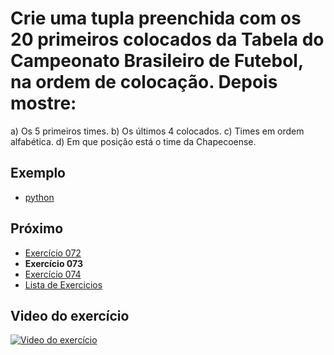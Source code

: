 # Crie uma tupla preenchida com os 20 primeiros colocados da Tabela do Campeonato Brasileiro de Futebol, na ordem de colocação. Depois mostre:
a) Os 5 primeiros times.
b) Os últimos 4 colocados.
c) Times em ordem alfabética. 
d) Em que posição está o time da Chapecoense.

## Exemplo

- [python](python)

## Próximo

- [Exercício 072](../072)
- **Exercício 073**
- [Exercício 074](../074)
- [Lista de Exercicios](../)

## Video do exercício

[![Video do exercício](https://img.youtube.com/vi/RexybLcGewA/maxresdefault.jpg)](https://youtu.be/RexybLcGewA)